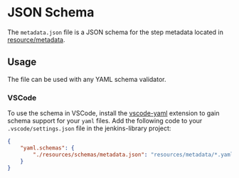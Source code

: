 # JSON Schema

The `metadata.json` file is a JSON schema for the step metadata located in [resource/metadata](../metadata).

## Usage

The file can be used with any YAML schema validator.

### VSCode

To use the schema in VSCode, install the [vscode-yaml](https://marketplace.visualstudio.com/items?itemName=redhat.vscode-yaml) extension to gain schema support for your `yaml` files.
Add the following code to your `.vscode/settings.json` file in the jenkins-library project:

```json
{
    "yaml.schemas": {
        "./resources/schemas/metadata.json": "resources/metadata/*.yaml"
    }
}
```
